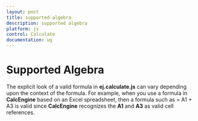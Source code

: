 ```yaml
---
layout: post
title: supported-algebra
description: supported algebra
platform: js
control: Calculate
documentation: ug
---
```


# Supported Algebra

The explicit look of a valid formula in **ej.calculate.js** can vary depending upon the context of the formula. For example, when you use a formula in **CalcEngine** based on an Excel spreadsheet, then a formula such as = A1 + A3 is valid since **CalcEngine** recognizes the **A1** and **A3** as valid cell references.

